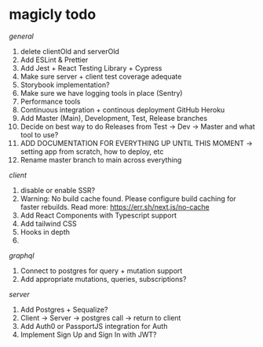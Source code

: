 # magicly todo

*general*
1. delete clientOld and serverOld
2. Add ESLint & Prettier
3. Add Jest + React Testing Library + Cypress
4. Make sure server + client test coverage adequate
5. Storybook implementation?
6. Make sure we have logging tools in place (Sentry)
7. Performance tools
8. Continuous integration + continous deployment GitHub Heroku
9. Add Master (Main), Development, Test, Release branches
10. Decide on best way to do Releases from Test -> Dev -> Master and what tool to use?
11. ADD DOCUMENTATION FOR EVERYTHING UP UNTIL THIS MOMENT -> setting app from scratch, how to deploy, etc
12. Rename master branch to main across everything

*client*
1. disable or enable SSR?
2. Warning: No build cache found. Please configure build caching for faster rebuilds. Read more: https://err.sh/next.js/no-cache
3. Add React Components with Typescript support
4. Add tailwind CSS
5. Hooks in depth
6.


*graphql*
1. Connect to postgres for query + mutation support
2. Add appropriate mutations, queries, subscriptions?

*server*
1. Add Postgres + Sequalize?
2. Client -> Server -> postgres call -> return to client
3. Add Auth0 or PassportJS integration for Auth
4. Implement Sign Up and Sign In with JWT?


